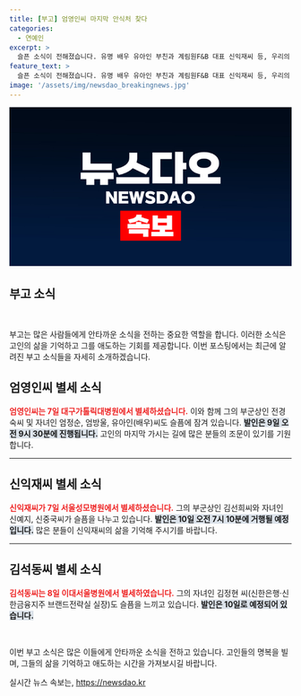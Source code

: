 ```yaml
---
title: [부고] 엄영인씨 마지막 안식처 찾다
categories:
  - 연예인
excerpt: >
  슬픈 소식이 전해졌습니다. 유명 배우 유아인 부친과 계림원F&B 대표 신익재씨 등, 우리의 기억 속에 남을 인물들이 세상을 떠났습니다. 그들의 마지막 길에 함께해 주세요.
feature_text: >
  슬픈 소식이 전해졌습니다. 유명 배우 유아인 부친과 계림원F&B 대표 신익재씨 등, 우리의 기억 속에 남을 인물들이 세상을 떠났습니다. 그들의 마지막 길에 함께해 주세요.
image: '/assets/img/newsdao_breakingnews.jpg'
---
```


<p><img src="/assets/img/newsdao_breakingnews.jpg" alt="koreaapp 속보" /></p>

<h2 data-ke-size="size26">부고 소식</h2>

<p data-ke-size="size16">&nbsp;</p>

<p>부고는 많은 사람들에게 안타까운 소식을 전하는 중요한 역할을 합니다. 이러한 소식은 고인의 삶을 기억하고 그를 애도하는 기회를 제공합니다. 이번 포스팅에서는 최근에 알려진 부고 소식들을 자세히 소개하겠습니다. </p>

<h2>엄영인씨 별세 소식</h2>

<p><b><span style="color: #ee2323;">엄영인씨는 7일 대구가톨릭대병원에서 별세하셨습니다.</span></b> 이와 함께 그의 부군상인 전경숙씨 및 자녀인 엄정순, 엄방울, 유아인(배우)씨도 슬픔에 잠겨 있습니다. <b><span style="background-color: #21538527;">발인은 9일 오전 9시 30분에 진행됩니다.</span></b> 고인의 마지막 가시는 길에 많은 분들의 조문이 있기를 기원합니다.</p>

<hr>

<h2>신익재씨 별세 소식</h2>

<p><b><span style="color: #ee2323;">신익재씨가 7일 서울성모병원에서 별세하셨습니다.</span></b> 그의 부군상인 김선희씨와 자녀인 신예지, 신중국씨가 슬픔을 나누고 있습니다. <b><span style="background-color: #21538527;">발인은 10일 오전 7시 10분에 거행될 예정입니다.</span></b> 많은 분들이 신익재씨의 삶을 기억해 주시기를 바랍니다.</p>

<hr>

<h2>김석동씨 별세 소식</h2>

<p><b><span style="color: #ee2323;">김석동씨는 8일 이대서울병원에서 별세하였습니다.</span></b> 그의 자녀인 김정현 씨(신한은행·신한금융지주 브랜드전략실 실장)도 슬픔을 느끼고 있습니다. <b><span style="background-color: #21538527;">발인은 10일로 예정되어 있습니다.</span></b> </p>

<p data-ke-size="size16">&nbsp;</p>

<p>이번 부고 소식은 많은 이들에게 안타까운 소식을 전하고 있습니다. 고인들의 명복을 빌며, 그들의 삶을 기억하고 애도하는 시간을 가져보시길 바랍니다.</p>
실시간 뉴스 속보는, <a href="https://newsdao.kr" rel="dofollow">https://newsdao.kr</a>



